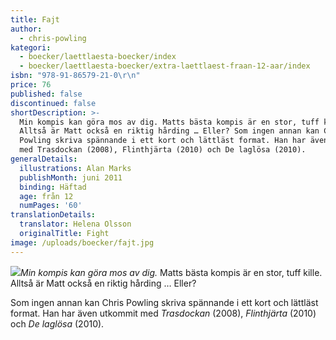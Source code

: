 ```yaml
---
title: Fajt
author:
  - chris-powling
kategori:
  - boecker/laettlaesta-boecker/index
  - boecker/laettlaesta-boecker/extra-laettlaest-fraan-12-aar/index
isbn: "978-91-86579-21-0\r\n"
price: 76
published: false
discontinued: false
shortDescription: >-
  Min kompis kan göra mos av dig. Matts bästa kompis är en stor, tuff kille.
  Alltså är Matt också en riktig hårding … Eller? Som ingen annan kan Chris
  Powling skriva spännande i ett kort och lättläst format. Han har även utkommit
  med Trasdockan (2008), Flinthjärta (2010) och De laglösa (2010).
generalDetails:
  illustrations: Alan Marks
  publishMonth: juni 2011
  binding: Häftad
  age: från 12
  numPages: '60'
translationDetails:
  translator: Helena Olsson
  originalTitle: Fight
image: /uploads/boecker/fajt.jpg
---
```

![](/uploads/images/extra-ll.gif)_Min kompis kan göra mos av dig._ Matts bästa kompis är en stor, tuff kille. Alltså är Matt också en riktig hårding … Eller?

Som ingen annan kan Chris Powling skriva spännande i ett kort och lättläst format. Han har även utkommit med _Trasdockan_ (2008), _Flinthjärta_ (2010) och _De laglösa_ (2010).
